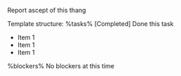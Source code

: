 Report ascept of this thang

Template structure:
%tasks%
<span> [Completed] Done this task</span>
<ul>
  <li>Item 1</li>
  <li>Item 1</li>
  <li>Item 1</li>
</ul>
%blockers%
No blockers at this time
